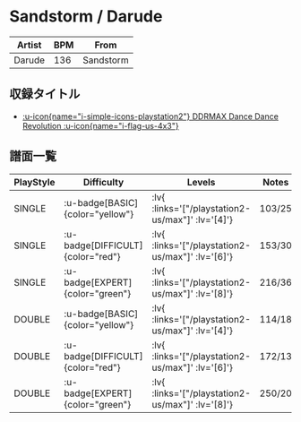 # Sandstorm / Darude

|Artist|BPM|From|
|------|---|----|
|Darude|136|Sandstorm|

## 収録タイトル

- [ :u-icon{name="i-simple-icons-playstation2"} DDRMAX Dance Dance Revolution :u-icon{name="i-flag-us-4x3"} ](/playstation2-us/max)

## 譜面一覧

|PlayStyle|Difficulty|Levels|Notes|Movie|
|---------|----------|------|-----|-----|
|SINGLE| :u-badge[BASIC]{color="yellow"} | :lv{ :links='["/playstation2-us/max"]' :lv='[4]'} |103/25||
|SINGLE| :u-badge[DIFFICULT]{color="red"} | :lv{ :links='["/playstation2-us/max"]' :lv='[6]'} |153/30||
|SINGLE| :u-badge[EXPERT]{color="green"} | :lv{ :links='["/playstation2-us/max"]' :lv='[8]'} |216/36||
|DOUBLE| :u-badge[BASIC]{color="yellow"} | :lv{ :links='["/playstation2-us/max"]' :lv='[4]'} |114/18||
|DOUBLE| :u-badge[DIFFICULT]{color="red"} | :lv{ :links='["/playstation2-us/max"]' :lv='[6]'} |172/13||
|DOUBLE| :u-badge[EXPERT]{color="green"} | :lv{ :links='["/playstation2-us/max"]' :lv='[8]'} |250/20||
